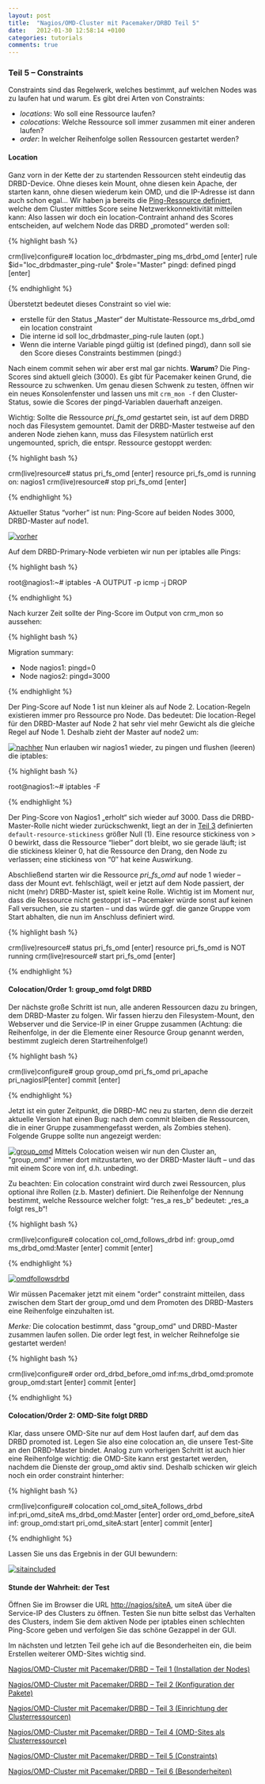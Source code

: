 ```yaml
---
layout: post
title:  "Nagios/OMD-Cluster mit Pacemaker/DRBD Teil 5"
date:   2012-01-30 12:58:14 +0100
categories: tutorials
comments: true
---
```



### Teil 5 – Constraints


Constraints sind das Regelwerk, welches bestimmt, auf welchen Nodes was
zu laufen hat und warum. Es gibt drei Arten von Constraints:

-   *locations*: Wo soll eine Ressource laufen?
-   *colocations*: Welche Ressource soll immer zusammen mit einer
    anderen laufen?
-   *order*: In welcher Reihenfolge sollen Ressourcen gestartet werden?

#### Location


Ganz vorn in der Kette der zu startenden Ressourcen steht eindeutig das
DRBD-Device. Ohne dieses kein Mount, ohne diesen kein Apache, der
starten kann, ohne diesen wiederum kein OMD, und die IP-Adresse ist dann
auch schon egal…
 Wir haben ja bereits die [Ping-Ressource
definiert](http://blog.simon-meggle.de/tutorials/nagiosomd-cluster-mit-pacemakerdrbd-teil-3),
welche dem Cluster mittles Score seine Netzwerkkonnektivität mitteilen
kann: Also lassen wir doch ein location-Contraint anhand des Scores
entscheiden, auf welchem Node das DRBD „promoted“ werden soll:

{% highlight bash %}

crm(live)configure# location loc_drbdmaster_ping ms_drbd_omd [enter]
rule $id="loc_drbdmaster_ping-rule" $role="Master" pingd: defined pingd [enter]

{% endhighlight %}

Überstetzt bedeutet dieses Constraint so viel wie:

-   erstelle für den Status „Master“ der Multistate-Ressource
    ms_drbd_omd ein location constraint
-   Die interne id soll loc_drbdmaster_ping-rule lauten (opt.)
-   Wenn die interne Variable pingd gültig ist (defined pingd), dann
    soll sie den Score dieses Constraints bestimmen (pingd:)

Nach einem commit sehen wir aber erst mal gar nichts. **Warum**?
 Die Ping-Scores sind aktuell gleich (3000). Es gibt für Pacemaker
keinen Grund, die Ressource zu schwenken. Um genau diesen Schwenk zu
testen, öffnen wir ein neues Konsolenfenster und lassen uns mit
`crm_mon -f` den Cluster-Status, sowie die Scores der pingd-Variablen
dauerhaft anzeigen.

 Wichtig: Sollte die Ressource *pri_fs_omd* gestartet sein, ist auf dem
DRBD noch das Filesystem gemountet. Damit der DRBD-Master testweise auf
den anderen Node ziehen kann, muss das Filesystem natürlich erst
ungemounted, sprich, die entspr. Ressource gestoppt werden:

{% highlight bash %}

crm(live)resource# status pri_fs_omd [enter]
resource pri_fs_omd is running on: nagios1
crm(live)resource# stop pri_fs_omd [enter]

{% endhighlight %}

Aktueller Status “vorher” ist nun: Ping-Score auf beiden Nodes 3000,
DRBD-Master auf node1.

[![](Nagios_OMD-Cluster%20mit%20Pacemaker_DRBD%20-%20Teil%205%20-%20Simon%20Meggle-Dateien/vorher.png "vorher")](http://blog.simon-meggle.de/wp-content/uploads/2011/05/vorher.png)

Auf dem DRBD-Primary-Node verbieten wir nun per iptables alle Pings:

{% highlight bash %}

root@nagios1:~# iptables -A OUTPUT -p icmp -j DROP

{% endhighlight %}

Nach kurzer Zeit sollte der Ping-Score im Output von crm_mon so
aussehen:

{% highlight bash %}

Migration summary:
* Node nagios1: pingd=0
* Node nagios2: pingd=3000

{% endhighlight %}

Der Ping-Score auf Node 1 ist nun kleiner als auf Node 2.
Location-Regeln existieren immer pro Ressource pro Node. Das bedeutet:
Die location-Regel für den DRBD-Master auf Node 2 hat sehr viel mehr
Gewicht als die gleiche Regel auf Node 1. Deshalb zieht der Master auf
node2 um:

[![](Nagios_OMD-Cluster%20mit%20Pacemaker_DRBD%20-%20Teil%205%20-%20Simon%20Meggle-Dateien/nachher.png "nachher")](http://blog.simon-meggle.de/wp-content/uploads/2011/05/nachher.png)
 Nun erlauben wir nagios1 wieder, zu pingen und flushen (leeren) die
iptables:

{% highlight bash %}

root@nagios1:~# iptables -F

{% endhighlight %}

Der Ping-Score von Nagios1 „erholt“ sich wieder auf 3000. Dass die
DRBD-Master-Rolle nicht wieder zurückschwenkt, liegt an der in [Teil
3](http://blog.simon-meggle.de/tutorials/nagiosomd-cluster-mit-pacemakerdrbd-teil-3/ "Nagios/OMD-Cluster mit Pacemaker/DRBD – Teil 3")
definierten `default-resource-stickiness` größer Null (1). Eine resource
stickiness von > 0 bewirkt, dass die Ressource “lieber” dort bleibt, wo
sie gerade läuft; ist die stickiness kleiner 0, hat die Ressource den
Drang, den Node zu verlassen; eine stickiness von “0″ hat keine
Auswirkung.

Abschließend starten wir die Ressource *pri_fs_omd* auf node 1 wieder –
dass der Mount evt. fehlschlägt, weil er jetzt auf dem Node passiert,
der nicht (mehr) DRBD-Master ist, spielt keine Rolle. Wichtig ist im
Moment nur, dass die Ressource nicht gestoppt ist – Pacemaker würde
sonst auf keinen Fall versuchen, sie zu starten – und das würde ggf. die
ganze Gruppe vom Start abhalten, die nun im Anschluss definiert wird.

{% highlight bash %}

crm(live)resource# status pri_fs_omd [enter]
resource pri_fs_omd is NOT running
crm(live)resource# start pri_fs_omd [enter]

{% endhighlight %}

#### Colocation/Order 1: group_omd folgt DRBD


Der nächste große Schritt ist nun, alle anderen Ressourcen dazu zu
bringen, dem DRBD-Master zu folgen. Wir fassen hierzu den
Filesystem-Mount, den Webserver und die Service-IP in einer Gruppe
zusammen (Achtung: die Reihenfolge, in der die Elemente einer Resource
Group genannt werden, bestimmt zugleich deren Startreihenfolge!)

{% highlight bash %}

crm(live)configure# group group_omd pri_fs_omd pri_apache pri_nagiosIP[enter]
commit [enter]

{% endhighlight %}

Jetzt ist ein guter Zeitpunkt, die DRBD-MC neu zu starten, denn die
derzeit aktuelle Version hat einen Bug: nach dem commit bleiben die
Ressourcen, die in einer Gruppe zusammengefasst werden, als Zombies
stehen). Folgende Gruppe sollte nun angezeigt werden:

[![](Nagios_OMD-Cluster%20mit%20Pacemaker_DRBD%20-%20Teil%205%20-%20Simon%20Meggle-Dateien/group_omd.png "group_omd")](http://blog.simon-meggle.de/wp-content/uploads/2011/05/group_omd.png)
 Mittels Colocation weisen wir nun den Cluster an, "group_omd" immer dort
mitzustarten, wo der DRBD-Master läuft – und das mit einem Score von
inf, d.h. unbedingt.

 Zu beachten: Ein colocation constraint wird durch zwei Ressourcen, plus
optional ihre Rollen (z.b. Master) definiert. Die Reihenfolge der
Nennung bestimmt, welche Ressource welcher folgt: “res_a res_b“
bedeutet: „res_a folgt res_b“!

{% highlight bash %}

crm(live)configure# colocation col_omd_follows_drbd inf: group_omd ms_drbd_omd:Master [enter]
commit [enter]

{% endhighlight %}

[![](Nagios_OMD-Cluster%20mit%20Pacemaker_DRBD%20-%20Teil%205%20-%20Simon%20Meggle-Dateien/omdfollowsdrbd.png "omdfollowsdrbd")](http://blog.simon-meggle.de/wp-content/uploads/2011/05/omdfollowsdrbd.png)

Wir müssen Pacemaker jetzt mit einem "order" constraint mitteilen, dass
zwischen dem Start der group_omd und dem Promoten des DRBD-Masters eine
Reihenfolge einzuhalten ist.

 *Merke:* Die colocation bestimmt, dass "group_omd" und DRBD-Master
zusammen laufen sollen. Die order legt fest, in welcher Reihnefolge
sie gestartet werden!

{% highlight bash %}

crm(live)configure# order ord_drbd_before_omd inf:ms_drbd_omd:promote group_omd:start [enter]
commit [enter]

{% endhighlight %}

#### Colocation/Order 2: OMD-Site folgt DRBD


Klar, dass unsere OMD-Site nur auf dem Host laufen darf, auf dem das
DRBD promoted ist. Legen Sie also eine colocation an, die unsere
Test-Site an den DRBD-Master bindet. Analog zum vorherigen Schritt ist
auch hier eine Reihenfolge wichtig: die OMD-Site kann erst gestartet
werden, nachdem die Dienste der group_omd aktiv sind. Deshalb schicken
wir gleich noch ein order constraint hinterher:

{% highlight bash %}

crm(live)configure# colocation col_omd_siteA_follows_drbd inf:pri_omd_siteA ms_drbd_omd:Master [enter]
order ord_omd_before_siteA inf: group_omd:start pri_omd_siteA:start [enter]
commit [enter]

{% endhighlight %}

Lassen Sie uns das Ergebnis in der GUI bewundern:

[![](Nagios_OMD-Cluster%20mit%20Pacemaker_DRBD%20-%20Teil%205%20-%20Simon%20Meggle-Dateien/sitaincluded.png "sitaincluded")](http://blog.simon-meggle.de/wp-content/uploads/2011/05/sitaincluded.png)

#### Stunde der Wahrheit: der Test


Öffnen Sie im Browser die URL
[http://nagios/siteA](http://nagios/siteA),
um siteA über die Service-IP des Clusters zu öffnen. Testen Sie nun
bitte selbst das Verhalten des Clusters, indem Sie dem aktiven Node per
iptables einen schlechten Ping-Score geben und verfolgen Sie das schöne
Gezappel in der GUI.

Im nächsten und letzten Teil gehe ich auf die Besonderheiten ein, die
beim Erstellen weiterer OMD-Sites wichtig sind.


[Nagios/OMD-Cluster mit Pacemaker/DRBD – Teil 1 (Installation der
Nodes)](http://blog.simon-meggle.de/tutorials/nagiosomd-cluster-mit-pacemakerdrbd-teil1/)

 [Nagios/OMD-Cluster mit Pacemaker/DRBD – Teil 2 (Konfiguration der
Pakete)](http://blog.simon-meggle.de/tutorials/nagiosomd-cluster-mit-pacemakerdrbd-teil-2/)

 [Nagios/OMD-Cluster mit Pacemaker/DRBD – Teil 3 (Einrichtung der
Clusterressourcen)](http://blog.simon-meggle.de/tutorials/nagiosomd-cluster-mit-pacemakerdrbd-teil-3/)

 [Nagios/OMD-Cluster mit Pacemaker/DRBD – Teil 4 (OMD-Sites als
Clusterressource)](http://blog.simon-meggle.de/tutorials/nagiosomd-cluster-mit-pacemakerdrbd-teil-4/)

 [Nagios/OMD-Cluster mit Pacemaker/DRBD – Teil 5
(Constraints)](http://blog.simon-meggle.de/tutorials/nagiosomd-cluster-mit-pacemakerdrbd-teil-5/)

 [Nagios/OMD-Cluster mit Pacemaker/DRBD – Teil 6
(Besonderheiten)](http://blog.simon-meggle.de/tutorials/nagiosomd-cluster-mit-pacemakerdrbd-teil-6/)
